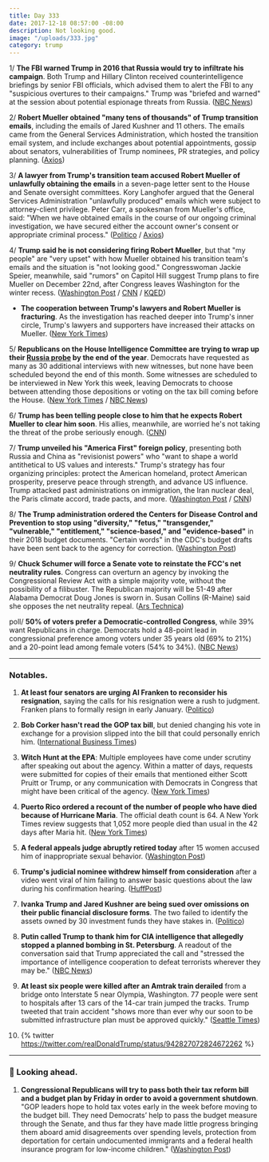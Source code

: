 ```yaml
---
title: Day 333
date: 2017-12-18 08:57:00 -08:00
description: Not looking good.
image: "/uploads/333.jpg"
category: trump
---
```


1/ **The FBI warned Trump in 2016 that Russia would try to infiltrate his campaign**. Both Trump and Hillary Clinton received counterintelligence briefings by senior FBI officials, which advised them to alert the FBI to any "suspicious overtures to their campaigns." Trump was "briefed and warned" at the session about potential espionage threats from Russia. ([NBC News](https://www.nbcnews.com/news/us-news/fbi-warned-trump-2016-russians-would-try-infiltrate-his-campaign-n830596))

2/ **Robert Mueller obtained "many tens of thousands" of Trump transition emails**, including the emails of Jared Kushner and 11 others. The emails came from the General Services Administration, which hosted the transition email system, and include exchanges about potential appointments, gossip about senators, vulnerabilities of Trump nominees, PR strategies, and policy planning. ([Axios](https://www.axios.com/scoop-mueller-obtains-tens-of-thousands-of-trump-transition-emails-2517994590.html))

3/ **A lawyer from Trump's transition team accused Robert Mueller of unlawfully obtaining the emails** in a seven-page letter sent to the House and Senate oversight committees. Kory Langhofer argued that the General Services Administration "unlawfully produced" emails which were subject to attorney-client privilege. Peter Carr, a spokesman from Mueller's office, said: "When we have obtained emails in the course of our ongoing criminal investigation, we have secured either the account owner's consent or appropriate criminal process." ([Politico](https://www.politico.com/story/2017/12/16/mueller-trump-transition-emails-lawyer-299577) / [Axios](https://www.axios.com/new-trump-officials-demand-mueller-return-thousands-of-emails-2518147669.html))

4/ **Trump said he is not considering firing Robert Mueller**, but that "my people" are "very upset" with how Mueller obtained his transition team's emails and the situation is "not looking good." Congresswoman Jackie Speier, meanwhile, said "rumors" on Capitol Hill suggest Trump plans to fire Mueller on December 22nd, after Congress leaves Washington for the winter recess. ([Washington Post](https://www.washingtonpost.com/politics/trump-says-he-wont-fire-mueller-as-campaign-to-discredit-russia-probe-heats-up/2017/12/17/801e8cce-e348-11e7-ab50-621fe0588340_story.html) / [CNN](https://www.cnn.com/2017/12/17/politics/trump-mueller-very-upset-emails/index.html) / [KQED](https://ww2.kqed.org/news/2017/12/15/congresswoman-speier-says-republicans-trying-to-shut-down-russia-probe/))

* **The cooperation between Trump's lawyers and Robert Mueller is fracturing**. As the investigation has reached deeper into Trump's inner circle, Trump's lawyers and supporters have increased their attacks on Mueller. ([New York Times](https://www.nytimes.com/2017/12/17/us/politics/trump-mueller-transition-emails.html))

5/ **Republicans on the House Intelligence Committee are trying to wrap up their <a href="{{ site.baseurl }}/trump-russia-investigation/">Russia probe</a> by the end of the year**. Democrats have requested as many as 30 additional interviews with new witnesses, but none have been scheduled beyond the end of this month. Some witnesses are scheduled to be interviewed in New York this week, leaving Democrats to choose between attending those depositions or voting on the tax bill coming before the House. ([New York Times](https://www.nytimes.com/2017/12/15/us/politics/house-intelligence-committee-russia-interference.html) / [NBC News](https://www.nbcnews.com/politics/congress/house-republicans-prepare-wrap-contentious-russia-investigation-n830561))

6/ **Trump has been telling people close to him that he expects Robert Mueller to clear him soon**. His allies, meanwhile, are worried he's not taking the threat of the probe seriously enough. ([CNN](https://www.cnn.com/2017/12/18/politics/trump-russia-investigation/index.html))

7/ **Trump unveiled his "America First" foreign policy**, presenting both Russia and China as "revisionist powers" who "want to shape a world antithetical to US values and interests." Trump's strategy has four organizing principles: protect the American homeland, protect American prosperity, preserve peace through strength, and advance US influence. Trump attacked past administrations on immigration, the Iran nuclear deal, the Paris climate accord, trade pacts, and more. ([Washington Post](https://www.washingtonpost.com/politics/trump-sets-out-national-security-strategy-of-principled-realism-and-global-competition/2017/12/18/7edcb0be-e412-11e7-ab50-621fe0588340_story.html) / [CNN](https://www.cnn.com/2017/12/18/politics/trump-national-security-strategy/index.html))

8/ **The Trump administration ordered the Centers for Disease Control and Prevention to stop using "diversity," "fetus," "transgender," "vulnerable," "entitlement," "science-based," and "evidence-based"** in their 2018 budget documents. "Certain words" in the CDC's budget drafts have been sent back to the agency for correction. ([Washington Post](https://www.washingtonpost.com/national/health-science/cdc-gets-list-of-forbidden-words-fetus-transgender-diversity/2017/12/15/f503837a-e1cf-11e7-89e8-edec16379010_story.html))

9/ **Chuck Schumer will force a Senate vote to reinstate the FCC's net neutrality rules**. Congress can overturn an agency by invoking the Congressional Review Act with a simple majority vote, without the possibility of a filibuster. The Republican majority will be 51-49 after Alabama Democrat Doug Jones is sworn in. Susan Collins (R-Maine) said she opposes the net neutrality repeal. ([Ars Technica](https://arstechnica.com/tech-policy/2017/12/there-will-be-a-senate-vote-to-reinstate-net-neutrality-schumer-says/))

poll/ **50% of voters prefer a Democratic-controlled Congress**, while 39% want Republicans in charge. Democrats hold a 48-point lead in congressional preference among voters under 35 years old (69% to 21%) and a 20-point lead among female voters (54% to 34%). ([NBC News](https://www.nbcnews.com/politics/first-read/democrats-hold-biggest-lead-congressional-preference-2008-n830436))

---

### Notables.

 1. **At least four senators are urging Al Franken to reconsider his resignation**, saying the calls for his resignation were a rush to judgment. Franken plans to formally resign in early January. ([Politico](https://www.politico.com/story/2017/12/18/manchin-franken-senate-resign-300843))

 2. **Bob Corker hasn't read the GOP tax bill**, but denied changing his vote in exchange for a provision slipped into the bill that could personally enrich him. ([International Business Times](http://www.ibtimes.com/political-capital/senator-bob-corker-said-he-hasnt-read-tax-bill-denies-changing-his-vote-exchange))

 3. **Witch Hunt at the EPA**: Multiple employees have come under scrutiny after speaking out about the agency. Within a matter of days, requests were submitted for copies of their emails that mentioned either Scott Pruitt or Trump, or any communication with Democrats in Congress that might have been critical of the agency. ([New York Times](https://www.nytimes.com/2017/12/17/us/politics/epa-pruitt-media-monitoring.html))

 4. **Puerto Rico ordered a recount of the number of people who have died because of Hurricane Maria**. The official death count is 64. A New York Times review suggests that 1,052 more people died than usual in the 42 days after Maria hit. ([New York Times](https://www.nytimes.com/2017/12/18/us/puerto-rico-hurricane-maria-death-toll-review.html))

 5. **A federal appeals judge abruptly retired today** after 15 women accused him of inappropriate sexual behavior. ([Washington Post](https://www.washingtonpost.com/world/national-security/federal-appeals-judge-announces-immediate-retirement-amid-investigation-prompted-by-accusations-of-sexual-misconduct/2017/12/18/6e38ada4-e3fd-11e7-a65d-1ac0fd7f097e_story.html))

 6. **Trump's judicial nominee withdrew himself from consideration** after a video went viral of him failing to answer basic questions about the law during his confirmation hearing. ([HuffPost](https://www.huffingtonpost.com/entry/donald-trump-judicial-nominee-matthew-petersen_us_5a37ec14e4b0ff955ad51e82))

 7. **Ivanka Trump and Jared Kushner are being sued over omissions on their public financial disclosure forms**. The two failed to identify the assets owned by 30 investment funds they have stakes in. ([Politico](https://www.politico.com/story/2017/12/17/ivanka-trump-jared-kushner-sued-financial-disclosures-302240))

 8. **Putin called Trump to thank him for CIA intelligence that allegedly stopped a planned bombing in St. Petersburg**. A readout of the conversation said that Trump appreciated the call and "stressed the importance of intelligence cooperation to defeat terrorists wherever they may be." ([NBC News](https://www.nbcnews.com/politics/national-security/putin-calls-trump-thank-him-sharing-intelligence-information-n830531))

 9. **At least six people were killed after an Amtrak train derailed** from a bridge onto Interstate 5 near Olympia, Washington. 77 people were sent to hospitals after 13 cars of the 14-car train jumped the tracks. Trump tweeted that train accident "shows more than ever why our soon to be submitted infrastructure plan must be approved quickly." ([Seattle Times](https://www.seattletimes.com/seattle-news/train-derails-from-bridge-onto-interstate-5-near-olympia/))

10. {% twitter https://twitter.com/realDonaldTrump/status/942827072824672262 %}

---

### 🔮 Looking ahead.

1. **Congressional Republicans will try to pass both their tax reform bill and a budget plan by Friday in order to avoid a government shutdown**. "GOP leaders hope to hold tax votes early in the week before moving to the budget bill. They need Democrats’ help to pass the budget measure through the Senate, and thus far they have made little progress bringing them aboard amid disagreements over spending levels, protection from deportation for certain undocumented immigrants and a federal health insurance program for low-income children." ([Washington Post](https://www.washingtonpost.com/business/economy/gop-faces-5-day-scramble-to-pass-tax-bill-avoid-government-shutdown/2017/12/17/e3292264-e363-11e7-833f-155031558ff4_story.html))